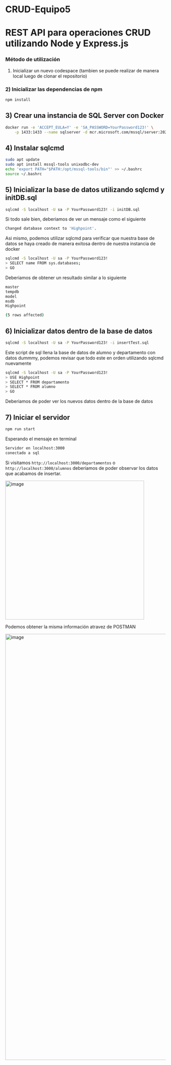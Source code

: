 # CRUD-Equipo5
# REST API para operaciones CRUD utilizando Node y Express.js

### Método de utilización
 1) Inicializar un nuevo codespace (tambien se puede realizar de manera local luego de clonar el repositorio)

### 2) Inicializar las dependencias de npm
```sh
npm install
```

## 3) Crear una instancia de SQL Server con Docker  
```sh
docker run -e 'ACCEPT_EULA=Y' -e 'SA_PASSWORD=YourPassword123!' \
    -p 1433:1433 --name sqlserver -d mcr.microsoft.com/mssql/server:2022-latest
```
## 4) Instalar sqlcmd
```sh
sudo apt update
sudo apt install mssql-tools unixodbc-dev
echo 'export PATH="$PATH:/opt/mssql-tools/bin"' >> ~/.bashrc
source ~/.bashrc
```

## 5) Inicializar la base de datos utilizando sqlcmd y initDB.sql
```sh
sqlcmd -S localhost -U sa -P YourPassword123! -i initDB.sql
```
Si todo sale bien, deberiamos de ver un mensaje como el siguiente
```sh 
Changed database context to 'Highpoint'.
```
Asi mismo, podemos utilizar sqlcmd para verificar que nuestra base de 
datos se haya creado de manera exitosa dentro de nuestra instancia de docker
```sh
sqlcmd -S localhost -U sa -P YourPassword123!
> SELECT name FROM sys.databases;
> GO
```
Deberiamos de obtener un resultado similar a lo siguiente
```sh
master                                                                                                                          
tempdb                                                                                                                          
model                                                                                                                           
msdb                                                                                                                            
Highpoint

(5 rows affected)     
```
## 6) Inicializar datos dentro de la base de datos
```sh
sqlcmd -S localhost -U sa -P YourPassword123! -i insertTest.sql
```
Este script de sql llena la base de datos de alumno y departamento con datos dummmy,
podemos revisar que todo este en orden utilizando sqlcmd nuevamente

```sh
sqlcmd -S localhost -U sa -P YourPassword123!
> USE Highpoint
> SELECT * FROM departamento
> SELECT * FROM alumno
> GO
```
Deberiamos de poder ver los nuevos datos dentro de la base de datos

## 7) Iniciar el servidor 
```sh
npm run start
```
Esperando el mensaje en terminal
```sh
Servidor en localhost:3000
conectado a sql
```
Si visitamos ```http://localhost:3000/departamentos``` o ```http://localhost:3000/alumnos``` deberiamos 
de poder observar los datos que acabamos de insertar. 

<img width="436" alt="image" src="https://github.com/user-attachments/assets/4648d33d-064a-4e51-b3f1-96eacb3b0298" />

Podemos obtener la misma información atravez de POSTMAN

<img width="1338" alt="image" src="https://github.com/user-attachments/assets/aa76377a-2ba2-43fd-a4f6-64d124027fc5" />




